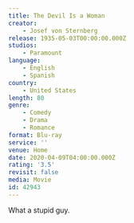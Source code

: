 ```yaml
---
title: The Devil Is a Woman
creator:
    - Josef von Sternberg
release: 1935-05-03T00:00:00.000Z
studios:
    - Paramount
language:
    - English
    - Spanish
country:
    - United States
length: 80
genre:
    - Comedy
    - Drama
    - Romance
format: Blu-ray
service: ''
venue: Home
date: 2020-04-09T04:00:00.000Z
rating: '3.5'
revisit: false
media: Movie
id: 42943
---
```


What a stupid guy.
